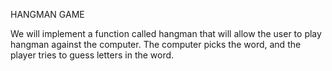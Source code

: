HANGMAN GAME


We will implement a function called hangman that will allow the user to play hangman against the computer. The computer picks the word, and the player tries to guess letters in the word.
